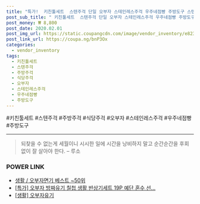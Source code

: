 ```yaml
--- 
title: "특가!  키친툴세트  스텐주걱 단일 오부자 스테인레스주걱 우주네점빵 주방도구 스텐 식당주걱 도마 주방주걱 ..." 
post_sub_title: " 키친툴세트  스텐주걱 단일 오부자 스테인레스주걱 우주네점빵 주방도구 스텐 식당주걱 도마 주방주걱 실리콘주걱 다용도주걱 뒤집개 국자 밥주걱 주걱 스탠딩주걱 색상 1p 수저" 
post_money: ₩ 8,800 
post_date: 2020.02.01 
post_img_url: https://static.coupangcdn.com/image/vendor_inventory/e823/95994e3b65fd0f8bd91f86f69f199655252b9028b943d8dfd49eb7893fa0.jpg 
post_link_url: https://coupa.ng/bnP3Ox 
categories: 
  - vendor_inventory 
tags: 
  - 키친툴세트 
  - 스텐주걱 
  - 주방주걱 
  - 식당주걱 
  - 오부자 
  - 스테인레스주걱 
  - 우주네점빵 
  - 주방도구 
--- 
```

  #키친툴세트 #스텐주걱 #주방주걱 #식당주걱 #오부자 #스테인레스주걱 #우주네점빵 #주방도구 
<hr> 

> 되찾을 수 없는게 세월이니 시시한 일에 시간을 낭비하지 말고 순간순간을 후회 없이 잘 살아야 한다. – 루소 


### POWER LINK

* <a href="https://blog.naver.com/santokki14/221792152790" target="_blank">생활 / 오부자면기 베스트 ~50위</a>
* <a href="https://blog.naver.com/sakai111/221792911513" target="_blank">[특가] 오부자 방짜유기 칠첩 생활 반상기세트 19P 예단 혼수 선...</a>
* <a href="https://blog.naver.com/fasyy4321/221759413198" target="_blank"> [생활] 오부자유기  </a>
